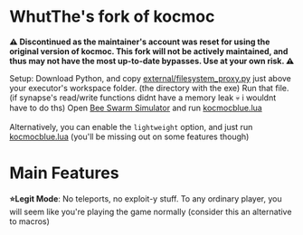 # WhutThe's fork of kocmoc

<b>⚠ Discontinued as the maintainer's account was reset for using the original version of kocmoc. This fork will not be actively maintained, and thus may not have the most up-to-date bypasses. Use at your own risk. ⚠</b>

Setup:
Download Python, and copy [external/filesystem_proxy.py](external/filesystem_proxy.py) just above your executor's workspace folder. (the directory with the exe)
Run that file. (if synapse's read/write functions didnt have a memory leak 💀 i wouldnt have to do ths)
Open [Bee Swarm Simulator](https://www.roblox.com/games/1537690962/Bee-Swarm-Simulator) and run [kocmocblue.lua](kocmocblue.lua)
<br /><br />
Alternatively, you can enable the `lightweight` option, and just run [kocmocblue.lua](kocmocblue.lua) (you'll be missing out on some features though)

# Main Features
<b>⭐Legit Mode</b>: No teleports, no exploit-y stuff. To any ordinary player, you will seem like you're playing the game normally (consider this an alternative to macros)
